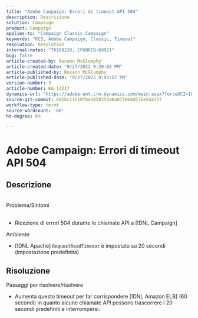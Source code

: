 ```yaml
---
title: "Adobe Campaign: Errori di timeout API 504"
description: Descrizione
solution: Campaign
product: Campaign
applies-to: "Campaign Classic,Campaign"
keywords: "KCS, Adobe Campaign, Classic, Timeout"
resolution: Resolution
internal-notes: "TK169233, CPGNREQ-69921"
bug: false
article-created-by: Roxann McGlumphy
article-created-date: "9/27/2022 9:39:03 PM"
article-published-by: Roxann McGlumphy
article-published-date: "9/27/2022 9:43:57 PM"
version-number: 3
article-number: KA-14217
dynamics-url: "https://adobe-ent.crm.dynamics.com/main.aspx?forceUCI=1&pagetype=entityrecord&etn=knowledgearticle&id=fb9fddcd-ac3e-ed11-9db1-00224808613b"
source-git-commit: 601bc11510fbed850354a0a077064d576e54a757
workflow-type: tm+mt
source-wordcount: '60'
ht-degree: 6%

---
```


# Adobe Campaign: Errori di timeout API 504

## Descrizione

<br>Problema/Sintomi<br><br>
- Ricezione di errori 504 durante le chiamate API a [!DNL Campaign]



Ambiente
- [!DNL Apache] `RequestReadTimeout` è impostato su 20 secondi (impostazione predefinita)



## Risoluzione

Passaggi per risolvere/risolvere
- Aumenta questo timeout per far corrispondere [!DNL Amazon ELB] (60 secondi) in quanto alcune chiamate API possono trascorrere i 20 secondi predefiniti e interrompersi.
